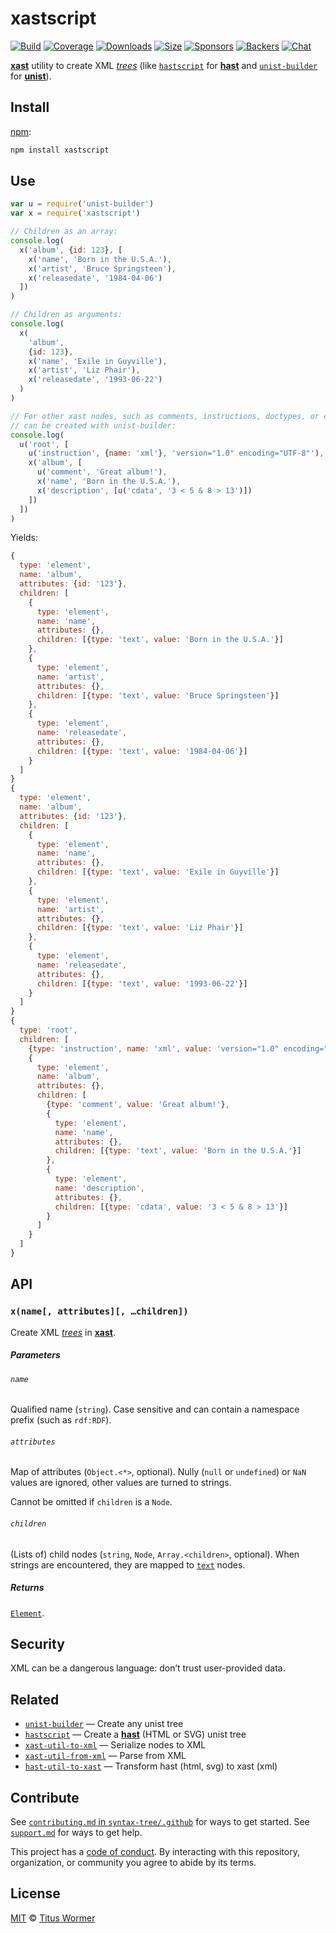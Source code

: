 # xastscript

[![Build][build-badge]][build]
[![Coverage][coverage-badge]][coverage]
[![Downloads][downloads-badge]][downloads]
[![Size][size-badge]][size]
[![Sponsors][sponsors-badge]][collective]
[![Backers][backers-badge]][collective]
[![Chat][chat-badge]][chat]

**[xast][]** utility to create XML *[trees][tree]* (like [`hastscript`][h] for
**[hast][]** and [`unist-builder`][u] for **[unist][]**).

## Install

[npm][]:

```sh
npm install xastscript
```

## Use

```js
var u = require('unist-builder')
var x = require('xastscript')

// Children as an array:
console.log(
  x('album', {id: 123}, [
    x('name', 'Born in the U.S.A.'),
    x('artist', 'Bruce Springsteen'),
    x('releasedate', '1984-04-06')
  ])
)

// Children as arguments:
console.log(
  x(
    'album',
    {id: 123},
    x('name', 'Exile in Guyville'),
    x('artist', 'Liz Phair'),
    x('releasedate', '1993-06-22')
  )
)

// For other xast nodes, such as comments, instructions, doctypes, or cdata
// can be created with unist-builder:
console.log(
  u('root', [
    u('instruction', {name: 'xml'}, 'version="1.0" encoding="UTF-8"'),
    x('album', [
      u('comment', 'Great album!'),
      x('name', 'Born in the U.S.A.'),
      x('description', [u('cdata', '3 < 5 & 8 > 13')])
    ])
  ])
)
```

Yields:

```js
{
  type: 'element',
  name: 'album',
  attributes: {id: '123'},
  children: [
    {
      type: 'element',
      name: 'name',
      attributes: {},
      children: [{type: 'text', value: 'Born in the U.S.A.'}]
    },
    {
      type: 'element',
      name: 'artist',
      attributes: {},
      children: [{type: 'text', value: 'Bruce Springsteen'}]
    },
    {
      type: 'element',
      name: 'releasedate',
      attributes: {},
      children: [{type: 'text', value: '1984-04-06'}]
    }
  ]
}
{
  type: 'element',
  name: 'album',
  attributes: {id: '123'},
  children: [
    {
      type: 'element',
      name: 'name',
      attributes: {},
      children: [{type: 'text', value: 'Exile in Guyville'}]
    },
    {
      type: 'element',
      name: 'artist',
      attributes: {},
      children: [{type: 'text', value: 'Liz Phair'}]
    },
    {
      type: 'element',
      name: 'releasedate',
      attributes: {},
      children: [{type: 'text', value: '1993-06-22'}]
    }
  ]
}
{
  type: 'root',
  children: [
    {type: 'instruction', name: 'xml', value: 'version="1.0" encoding="UTF-8"'},
    {
      type: 'element',
      name: 'album',
      attributes: {},
      children: [
        {type: 'comment', value: 'Great album!'},
        {
          type: 'element',
          name: 'name',
          attributes: {},
          children: [{type: 'text', value: 'Born in the U.S.A.'}]
        },
        {
          type: 'element',
          name: 'description',
          attributes: {},
          children: [{type: 'cdata', value: '3 < 5 & 8 > 13'}]
        }
      ]
    }
  ]
}
```

## API

### `x(name[, attributes][, …children])`

Create XML *[trees][tree]* in **[xast][]**.

##### Parameters

###### `name`

Qualified name (`string`).
Case sensitive and can contain a namespace prefix (such as `rdf:RDF`).

###### `attributes`

Map of attributes (`Object.<*>`, optional).
Nully (`null` or `undefined`) or `NaN` values are ignored, other values are
turned to strings.

Cannot be omitted if `children` is a `Node`.

###### `children`

(Lists of) child nodes (`string`, `Node`, `Array.<children>`, optional).
When strings are encountered, they are mapped to [`text`][text] nodes.

##### Returns

[`Element`][element].

## Security

XML can be a dangerous language: don’t trust user-provided data.

## Related

*   [`unist-builder`][u]
    — Create any unist tree
*   [`hastscript`][h]
    — Create a **[hast][]** (HTML or SVG) unist tree
*   [`xast-util-to-xml`](https://github.com/syntax-tree/xast-util-to-xml)
    — Serialize nodes to XML
*   [`xast-util-from-xml`](https://github.com/syntax-tree/xast-util-from-xml)
    — Parse from XML
*   [`hast-util-to-xast`](https://github.com/syntax-tree/hast-util-to-xast)
    — Transform hast (html, svg) to xast (xml)

## Contribute

See [`contributing.md` in `syntax-tree/.github`][contributing] for ways to get
started.
See [`support.md`][support] for ways to get help.

This project has a [code of conduct][coc].
By interacting with this repository, organization, or community you agree to
abide by its terms.

## License

[MIT][license] © [Titus Wormer][author]

<!-- Definitions -->

[build-badge]: https://img.shields.io/travis/syntax-tree/xastscript.svg

[build]: https://travis-ci.org/syntax-tree/xastscript

[coverage-badge]: https://img.shields.io/codecov/c/github/syntax-tree/xastscript.svg

[coverage]: https://codecov.io/github/syntax-tree/xastscript

[downloads-badge]: https://img.shields.io/npm/dm/xastscript.svg

[downloads]: https://www.npmjs.com/package/xastscript

[size-badge]: https://img.shields.io/bundlephobia/minzip/xastscript.svg

[size]: https://bundlephobia.com/result?p=xastscript

[sponsors-badge]: https://opencollective.com/unified/sponsors/badge.svg

[backers-badge]: https://opencollective.com/unified/backers/badge.svg

[collective]: https://opencollective.com/unified

[chat-badge]: https://img.shields.io/badge/chat-spectrum-7b16ff.svg

[chat]: https://spectrum.chat/unified/syntax-tree

[npm]: https://docs.npmjs.com/cli/install

[license]: license

[author]: https://wooorm.com

[contributing]: https://github.com/syntax-tree/.github/blob/master/contributing.md

[support]: https://github.com/syntax-tree/.github/blob/master/support.md

[coc]: https://github.com/syntax-tree/.github/blob/master/code-of-conduct.md

[unist]: https://github.com/syntax-tree/unist

[hast]: https://github.com/syntax-tree/hast

[xast]: https://github.com/syntax-tree/xast

[tree]: https://github.com/syntax-tree/unist#tree

[element]: https://github.com/syntax-tree/xast#element

[text]: https://github.com/syntax-tree/xast#text

[u]: https://github.com/syntax-tree/unist-builder

[h]: https://github.com/syntax-tree/hastscript
